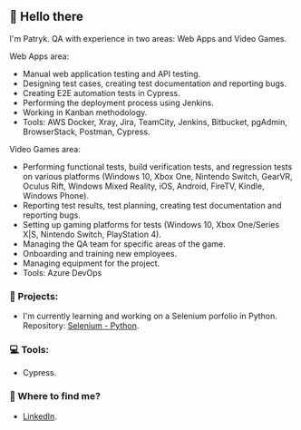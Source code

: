 ## 👋 Hello there

I'm Patryk. QA with experience in two areas: Web Apps and Video Games. 

Web Apps area:
- Manual web application testing and API testing.
- Designing test cases, creating test documentation and reporting bugs.
- Creating E2E automation tests in Cypress.
- Performing the deployment process using Jenkins.
- Working in Kanban methodology.
- Tools: AWS Docker, Xray, Jira, TeamCity, Jenkins, Bitbucket, pgAdmin, BrowserStack, Postman, Cypress.

Video Games area:
- Performing functional tests, build verification tests, and regression tests on various platforms (Windows 10, Xbox One, Nintendo Switch, GearVR, Oculus Rift, Windows Mixed Reality, iOS, Android, FireTV, Kindle, Windows Phone).
- Reporting test results, test planning, creating test documentation and reporting bugs.
- Setting up gaming platforms for tests (Windows 10, Xbox One/Series X|S, Nintendo Switch, PlayStation 4).
- Managing the QA team for specific areas of the game. 
- Onboarding and training new employees.
- Managing equipment for the project.
- Tools: Azure DevOps

### :dart: Projects:
- I'm currently learning and working on a Selenium porfolio in Python. Repository: [Selenium - Python](https://github.com/pattelu/selenium-tests).

### :computer: Tools:
- Cypress.

### :speech_balloon: Where to find me?
- [LinkedIn](https://www.linkedin.com/in/patryktelus/).

<!--
## Hi there 👋
**pattelu/pattelu** is a ✨ _special_ ✨ repository because its `README.md` (this file) appears on your GitHub profile.

Here are some ideas to get you started:

- 🔭 I’m currently working on ...
- 🌱 I’m currently learning ...
- 👯 I’m looking to collaborate on ...
- 🤔 I’m looking for help with ...
- 💬 Ask me about ...
- 📫 How to reach me: ...
- 😄 Pronouns: ...
- ⚡ Fun fact: ...
-->

<!--
**pattelu/pattelu** is a ✨ _special_ ✨ repository because its `README.md` (this file) appears on your GitHub profile.

Here are some ideas to get you started:

- 🔭 I’m currently working on ...
- 🌱 I’m currently learning ...
- 👯 I’m looking to collaborate on ...
- 🤔 I’m looking for help with ...
- 💬 Ask me about ...
- 📫 How to reach me: ...
- 😄 Pronouns: ...
- ⚡ Fun fact: ...
-->
